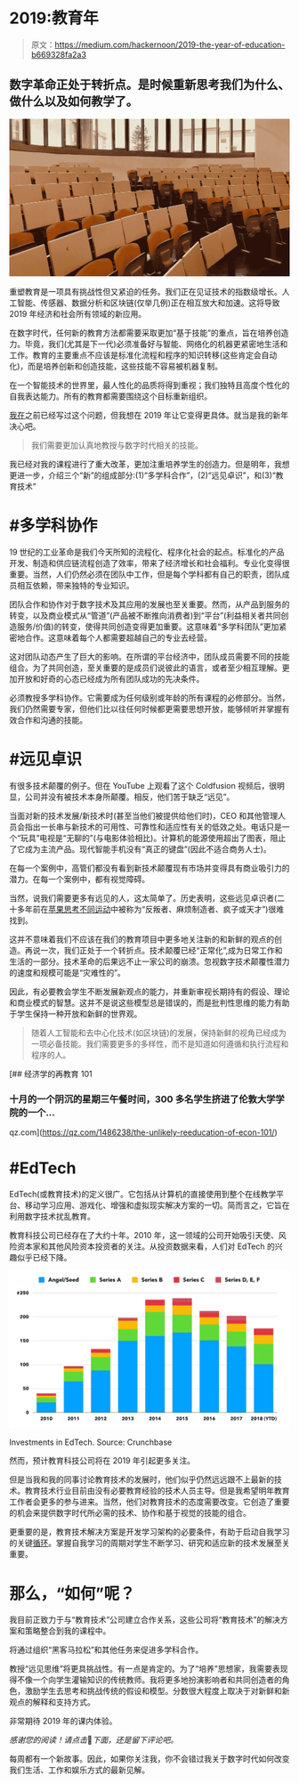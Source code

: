 # 2019:教育年

> 原文：<https://medium.com/hackernoon/2019-the-year-of-education-b669328fa2a3>

## 数字革命正处于转折点。是时候重新思考我们为什么、做什么以及如何教学了。

![](img/b293b507fb215a420126e17a0a55abab.png)

重塑教育是一项具有挑战性但又紧迫的任务。我们正在见证技术的指数级增长。人工智能、传感器、数据分析和区块链(仅举几例)正在相互放大和加速。这将导致 2019 年经济和社会所有领域的新应用。

在数字时代，任何新的教育方法都需要采取更加“基于技能”的重点，旨在培养创造力。毕竟，我们(尤其是下一代)必须准备好与智能、网络化的机器更紧密地生活和工作。教育的主要重点不应该是标准化流程和程序的知识转移(这些肯定会自动化)，而是培养创新和创造技能，这些技能不容易被机器复制。

在一个智能技术的世界里，最人性化的品质将得到重视；我们独特且高度个性化的自我表达能力。所有的教育都需要围绕这个目标重新组织。

[我在](https://hackernoon.com/education-in-a-digital-age-db3063214407)之前已经写过这个问题，但我想在 2019 年让它变得更具体。就当是我的新年决心吧。

> 我们需要更加认真地教授与数字时代相关的技能。

我已经对我的课程进行了重大改革，更加注重培养学生的创造力。但是明年，我想更进一步，介绍三个“新”的组成部分:(1)“多学科合作”，(2)“远见卓识”，和(3)“教育技术”

# **#多学科协作**

19 世纪的工业革命是我们今天所知的流程化、程序化社会的起点。标准化的产品开发、制造和供应链流程创造了效率，带来了经济增长和社会福利。专业化变得很重要。当然，人们仍然必须在团队中工作，但是每个学科都有自己的职责，团队成员相互依赖，带来独特的专业知识。

团队合作和协作对于数字技术及其应用的发展也至关重要。然而，从产品到服务的转变，以及商业模式从“管道”(产品被不断推向消费者)到“平台”(利益相关者共同创造服务/价值)的转变，使得共同创造变得更加重要。这意味着“多学科团队”更加紧密地合作。这意味着每个人都需要超越自己的专业去经营。

这对团队动态产生了巨大的影响。在所谓的平台经济中，团队成员需要不同的技能组合。为了共同创造，至关重要的是成员们说彼此的语言，或者至少相互理解。更加开放和好奇的心态已经成为所有团队成功的先决条件。

必须教授多学科协作。它需要成为任何级别或年龄的所有课程的必修部分。当然，我们仍然需要专家，但他们比以往任何时候都更需要思想开放，能够倾听并掌握有效合作和沟通的技能。

# **#远见卓识**

有很多技术颠覆的例子。但在 YouTube 上观看了这个 Coldfusion 视频后，很明显，公司并没有被技术本身所颠覆。相反，他们苦于缺乏“远见”。

当面对新的技术发展/新技术时(甚至当他们被提供给他们时)，CEO 和其他管理人员会指出一长串与新技术的可用性、可靠性和适应性有关的低效之处。电话只是一个“玩具”电视是“无聊的”(与电影体验相比)。计算机的能源使用超出了图表，阻止了它成为主流产品。现代智能手机没有“真正的键盘”(因此不适合商务人士)。

在每一个案例中，高管们都没有看到新技术颠覆现有市场并变得具有商业吸引力的潜力。在每一个案例中，都有视觉障碍。

当然，说我们需要更多有远见的人，这太简单了。历史表明，这些远见卓识者(二十多年前在[苹果思考不同运动](https://www.youtube.com/watch?v=cFEarBzelBs)中被称为“反叛者、麻烦制造者、疯子或天才”)很难找到。

这并不意味着我们不应该在我们的教育项目中更多地关注新的和新鲜的观点的创造。再说一次，我们正处于一个转折点。技术颠覆已经“正常化”,成为日常工作和生活的一部分。技术革命的后果远不止一家公司的崩溃。忽视数字技术颠覆性潜力的速度和规模可能是“灾难性的”。

因此，有必要教会学生不断发展新观点的能力，并重新审视长期持有的假设、理论和商业模式的智慧。这并不是说这些模型总是错误的，而是批判性思维的能力有助于学生保持一种开放和新鲜的世界观。

> 随着人工智能和去中心化技术(如区块链)的发展，保持新鲜的视角已经成为一项必备技能。我们需要更多的多样性，而不是知道如何遵循和执行流程和程序的人。

[](https://qz.com/1486238/the-unlikely-reeducation-of-econ-101/) [## 经济学的再教育 101

### 十月的一个阴沉的星期三午餐时间，300 多名学生挤进了伦敦大学学院的一个…

qz.com](https://qz.com/1486238/the-unlikely-reeducation-of-econ-101/) 

# **#EdTech**

EdTech(或教育技术)的定义很广。它包括从计算机的直接使用到整个在线教学平台、移动学习应用、游戏化、增强和虚拟现实解决方案的一切。简而言之，它旨在利用数字技术扰乱教育。

教育科技公司已经存在了大约十年。2010 年，这一领域的公司开始吸引天使、风险资本家和其他风险资本投资者的关注。从投资数据来看，人们对 EdTech 的兴趣似乎已经下降。

![](img/48fcc1a43dff548a611d1ffb90c8d9bf.png)

Investments in EdTech. Source: Crunchbase

然而，预计教育科技公司将在 2019 年引起更多关注。

但是当我和我的同事讨论教育技术的发展时，他们似乎仍然远远跟不上最新的技术。教育技术行业目前由没有必要教育经验的技术人员主导。但是我希望明年教育工作者会更多的参与进来。当然，他们对教育技术的态度需要改变。它创造了重要的机会来提供数字时代所必需的技术、协作和基于视觉的技能的组合。

更重要的是，教育技术解决方案是开发学习架构的必要条件，有助于启动自我学习的关键[循环](https://hackernoon.com/education-is-the-key-to-a-better-future-but-6516903c547f)。掌握自我学习的周期对学生不断学习、研究和适应新的技术发展至关重要。

# **那么，“如何”呢？**

我目前正致力于与“教育技术”公司建立合作关系，这些公司将“教育技术”的解决方案和策略整合到我的课程中。

将通过组织“黑客马拉松”和其他任务来促进多学科合作。

教授“远见思维”将更具挑战性。有一点是肯定的。为了“培养”思想家，我需要表现得不像一个向学生灌输知识的传统教师。我将更多地扮演影响者和共同创造者的角色，激励学生去思考和挑战传统的假设和模型。分数很大程度上取决于对新鲜和新观点的解释和支持方式。

非常期待 2019 年的课内体验。

*感谢您的阅读！请点击*👏*下面，还是留下评论吧。*

每周都有一个新故事。因此，如果你关注我，你不会错过我关于数字时代如何改变我们生活、工作和娱乐方式的最新见解。
